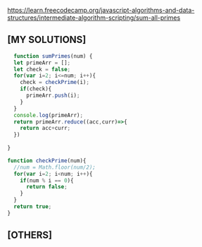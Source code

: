 https://learn.freecodecamp.org/javascript-algorithms-and-data-structures/intermediate-algorithm-scripting/sum-all-primes

## [MY SOLUTIONS]
  
```js  
  function sumPrimes(num) {
  let primeArr = [];
  let check = false;
  for(var i=2; i<=num; i++){
    check = checkPrime(i);
    if(check){
      primeArr.push(i);
    }
  }
  console.log(primeArr);
  return primeArr.reduce((acc,curr)=>{
    return acc+curr;
  })
  
}

function checkPrime(num){
  //num = Math.floor(num/2);
  for(var i=2; i<num; i++){
    if(num % i == 0){
      return false;
    }
  }
  return true;
}
```
## [OTHERS]

